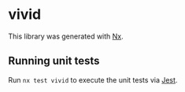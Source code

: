 # vivid

This library was generated with [Nx](https://nx.dev).

## Running unit tests

Run `nx test vivid` to execute the unit tests via [Jest](https://jestjs.io).
